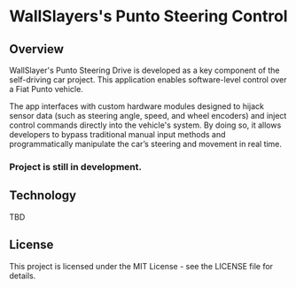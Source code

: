 # WallSlayers's Punto Steering Control
## Overview
WallSlayer's Punto Steering Drive is developed as a key component of the self-driving car project. This application enables software-level control over a Fiat Punto vehicle.

The app interfaces with custom hardware modules designed to hijack sensor data (such as steering angle, speed, and wheel encoders) and inject control commands directly into the vehicle's system. By doing so, it allows developers to bypass traditional manual input methods and programmatically manipulate the car’s steering and movement in real time.

### Project is still in development. ###

## Technology
TBD

## License

This project is licensed under the MIT License - see the LICENSE file for details.
